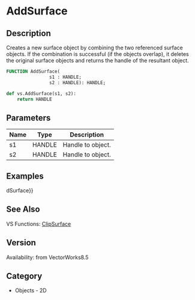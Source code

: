 # AddSurface

## Description
Creates a new surface object by combining the two referenced surface objects. If the combination is successful (if the objects overlap), it deletes the original surface objects and returns the handle of the resultant object.

```pascal
FUNCTION AddSurface(
				s1 : HANDLE;
				s2 : HANDLE): HANDLE;
```

```python
def vs.AddSurface(s1, s2):
    return HANDLE
```

## Parameters
|Name|Type|Description|
|---|---|---|
|s1|HANDLE|Handle to object.|
|s2|HANDLE|Handle to object.|

## Examples
dSurface}}

## See Also
VS Functions:
[ClipSurface](ClipSurface.md)

## Version
Availability: from VectorWorks8.5

## Category
* Objects - 2D

